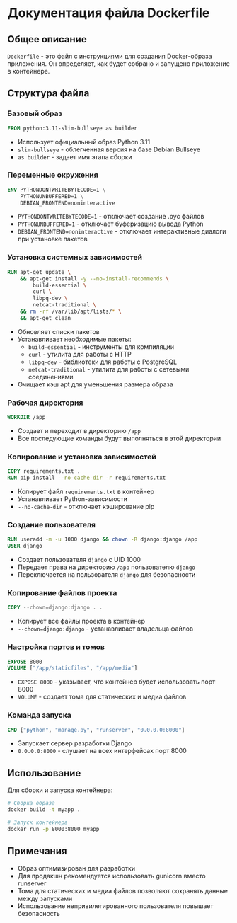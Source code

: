 # Документация файла Dockerfile

## Общее описание
`Dockerfile` - это файл с инструкциями для создания Docker-образа приложения. Он определяет, как будет собрано и запущено приложение в контейнере.

## Структура файла

### Базовый образ
```dockerfile
FROM python:3.11-slim-bullseye as builder
```
- Использует официальный образ Python 3.11
- `slim-bullseye` - облегченная версия на базе Debian Bullseye
- `as builder` - задает имя этапа сборки

### Переменные окружения
```dockerfile
ENV PYTHONDONTWRITEBYTECODE=1 \
    PYTHONUNBUFFERED=1 \
    DEBIAN_FRONTEND=noninteractive
```
- `PYTHONDONTWRITEBYTECODE=1` - отключает создание .pyc файлов
- `PYTHONUNBUFFERED=1` - отключает буферизацию вывода Python
- `DEBIAN_FRONTEND=noninteractive` - отключает интерактивные диалоги при установке пакетов

### Установка системных зависимостей
```dockerfile
RUN apt-get update \
    && apt-get install -y --no-install-recommends \
        build-essential \
        curl \
        libpq-dev \
        netcat-traditional \
    && rm -rf /var/lib/apt/lists/* \
    && apt-get clean
```
- Обновляет списки пакетов
- Устанавливает необходимые пакеты:
  - `build-essential` - инструменты для компиляции
  - `curl` - утилита для работы с HTTP
  - `libpq-dev` - библиотеки для работы с PostgreSQL
  - `netcat-traditional` - утилита для работы с сетевыми соединениями
- Очищает кэш apt для уменьшения размера образа

### Рабочая директория
```dockerfile
WORKDIR /app
```
- Создает и переходит в директорию `/app`
- Все последующие команды будут выполняться в этой директории

### Копирование и установка зависимостей
```dockerfile
COPY requirements.txt .
RUN pip install --no-cache-dir -r requirements.txt
```
- Копирует файл `requirements.txt` в контейнер
- Устанавливает Python-зависимости
- `--no-cache-dir` - отключает кэширование pip

### Создание пользователя
```dockerfile
RUN useradd -m -u 1000 django && chown -R django:django /app
USER django
```
- Создает пользователя `django` с UID 1000
- Передает права на директорию `/app` пользователю `django`
- Переключается на пользователя `django` для безопасности

### Копирование файлов проекта
```dockerfile
COPY --chown=django:django . .
```
- Копирует все файлы проекта в контейнер
- `--chown=django:django` - устанавливает владельца файлов

### Настройка портов и томов
```dockerfile
EXPOSE 8000
VOLUME ["/app/staticfiles", "/app/media"]
```
- `EXPOSE 8000` - указывает, что контейнер будет использовать порт 8000
- `VOLUME` - создает тома для статических и медиа файлов

### Команда запуска
```dockerfile
CMD ["python", "manage.py", "runserver", "0.0.0.0:8000"]
```
- Запускает сервер разработки Django
- `0.0.0.0:8000` - слушает на всех интерфейсах порт 8000

## Использование
Для сборки и запуска контейнера:
```bash
# Сборка образа
docker build -t myapp .

# Запуск контейнера
docker run -p 8000:8000 myapp
```

## Примечания
- Образ оптимизирован для разработки
- Для продакшн рекомендуется использовать gunicorn вместо runserver
- Тома для статических и медиа файлов позволяют сохранять данные между запусками
- Использование непривилегированного пользователя повышает безопасность 